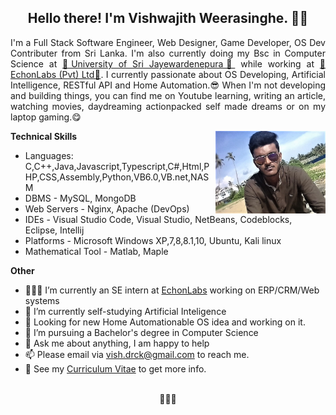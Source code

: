 <h2 align="center">Hello there! I'm Vishwajith Weerasinghe. 👋🤓</h2>
<p align="justify">I'm a Full Stack Software Engineer, Web Designer, Game Developer, OS Dev Contributer from Sri Lanka.
I'm also currently doing my Bsc in Computer Science at <a href="https://www.sjp.ac.lk/">💜University of Sri Jayewardenepura💜</a> while working at <a href="https://echonlabs.com">🧡EchonLabs (Pvt) Ltd🧡</a>.
I currently passionate about OS Developing, Artificial Intelligence, RESTful API and Home Automation.😎
When I'm not developing and building things, you can find me on Youtube learning, writing an article, watching movies, daydreaming actionpacked self made dreams or on my laptop gaming.😋</p>

  <img align="right" alt="profile-pic" width="35%" src="https://github.com/vishdrck/vishdrck/blob/master/IMG-20180513-WA0001.jpg" />

<!--
**vishdrck/vishdrck** is a ✨ _special_ ✨ repository because its `README.md` (this file) appears on your GitHub profile.
-->
**Technical Skills**

- Languages: C,C++,Java,Javascript,Typescript,C#,Html,PHP,CSS,Assembly,Python,VB6.0,VB.net,NASM
- DBMS - MySQL, MongoDB
- Web Servers - Nginx, Apache (DevOps)
- IDEs - Visual Studio Code, Visual Studio, NetBeans, Codeblocks, Eclipse, Intellij
- Platforms - Microsoft Windows XP,7,8,8.1,10, Ubuntu, Kali linux
- Mathematical Tool - Matlab, Maple

**Other**
- 👨🏽‍💻 I’m currently an SE intern at [EchonLabs](https://echonlabs.com/) working on ERP/CRM/Web systems
- 🌱 I’m currently self-studying Artificial Inteligence
- 🤔 Looking for new Home Automationable OS idea and working on it.
- 💼 I’m pursuing a Bachelor's degree in Computer Science
- 💬 Ask me about anything, I am happy to help
- 📫 Please email via <a href="mailto:vish.drck@gmail.com">vish.drck@gmail.com</a> to reach me.
- 📝 See my [Curriculum Vitae](https://www.linkedin.com/in/vishwajith-weerasinghe-8a0225192/) to get more info.
<br><br>
<p align="center">💙💙💙</p>
